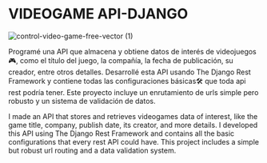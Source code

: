 # VIDEOGAME API-DJANGO

![control-video-game-free-vector (1)](https://github.com/ADRIDEV2024/ADRIDEV2024-VIDEOGAME-API-DJANGO/assets/163412333/78a12e5a-717c-449c-b97c-a406b7d32a37)


Programé una API que almacena y obtiene datos de interés de videojuegos🎮, como el título del juego, la compañía, la fecha de publicación, su creador, entre otros detalles. Desarrollé esta API usando The Django Rest Framework y contiene todas las configuraciones básicas🛠 que toda api rest podría tener. Este proyecto incluye un enrutamiento de urls simple pero robusto y un sistema de validación de datos.

I made an API that stores and retrieves videogames data of interest, like the game title, company, publish date, its creator, and more details. I developed this API using The Django Rest Framework and contains all the basic configurations that every rest API could have. This project includes a simple but robust url routing and a data validation system. 
